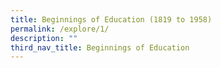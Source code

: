 ```yaml
---
title: Beginnings of Education (1819 to 1958)
permalink: /explore/1/
description: ""
third_nav_title: Beginnings of Education
---
```



